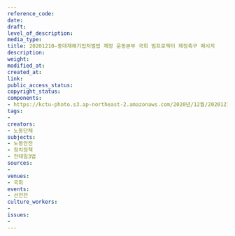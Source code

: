 ```yaml
---
reference_code: 
date: 
draft: 
level_of_description: 
media_type: 
title: 20201210-중대재해기업처벌법 제정 운동본부 국회 빔프로젝터 제정촉구 메시지
description: 
weight: 
modified_at: 
created_at: 
link: 
public_access_status: 
copyright_status: 
components:
- https://kctu-photo.s3.ap-northeast-2.amazonaws.com/2020년/12월/20201210-중대재해기업처벌법+제정+운동본부+국회+빔프로젝터+제정촉구+메시지/1280_5D45063.jpg
tags:
- 
creators:
- 노동단체
subjects:
- 노동안전
- 정치정책
- 전태일3법
sources:
- 
venues:
- 국회
events:
- 선전전
culture_workers:
- 
issues:
- 
---
```

